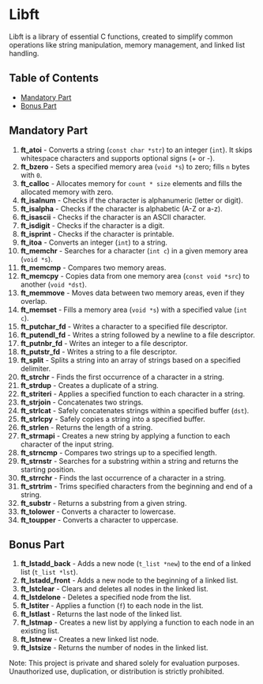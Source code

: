 # Libft

Libft is a library of essential C functions, created to simplify common operations like string manipulation, memory management, and linked list handling.

## Table of Contents
- [Mandatory Part](#mandatory-part)
- [Bonus Part](#bonus-part)

## Mandatory Part

1. **ft_atoi** - Converts a string (`const char *str`) to an integer (`int`). It skips whitespace characters and supports optional signs (+ or -).
2. **ft_bzero** - Sets a specified memory area (`void *s`) to zero; fills `n` bytes with `0`.
3. **ft_calloc** - Allocates memory for `count * size` elements and fills the allocated memory with zero.
4. **ft_isalnum** - Checks if the character is alphanumeric (letter or digit).
5. **ft_isalpha** - Checks if the character is alphabetic (A-Z or a-z).
6. **ft_isascii** - Checks if the character is an ASCII character.
7. **ft_isdigit** - Checks if the character is a digit.
8. **ft_isprint** - Checks if the character is printable.
9. **ft_itoa** - Converts an integer (`int`) to a string.
10. **ft_memchr** - Searches for a character (`int c`) in a given memory area (`void *s`).
11. **ft_memcmp** - Compares two memory areas.
12. **ft_memcpy** - Copies data from one memory area (`const void *src`) to another (`void *dst`).
13. **ft_memmove** - Moves data between two memory areas, even if they overlap.
14. **ft_memset** - Fills a memory area (`void *s`) with a specified value (`int c`).
15. **ft_putchar_fd** - Writes a character to a specified file descriptor.
16. **ft_putendl_fd** - Writes a string followed by a newline to a file descriptor.
17. **ft_putnbr_fd** - Writes an integer to a file descriptor.
18. **ft_putstr_fd** - Writes a string to a file descriptor.
19. **ft_split** - Splits a string into an array of strings based on a specified delimiter.
20. **ft_strchr** - Finds the first occurrence of a character in a string.
21. **ft_strdup** - Creates a duplicate of a string.
22. **ft_striteri** - Applies a specified function to each character in a string.
23. **ft_strjoin** - Concatenates two strings.
24. **ft_strlcat** - Safely concatenates strings within a specified buffer (`dst`).
25. **ft_strlcpy** - Safely copies a string into a specified buffer.
26. **ft_strlen** - Returns the length of a string.
27. **ft_strmapi** - Creates a new string by applying a function to each character of the input string.
28. **ft_strncmp** - Compares two strings up to a specified length.
29. **ft_strnstr** - Searches for a substring within a string and returns the starting position.
30. **ft_strrchr** - Finds the last occurrence of a character in a string.
31. **ft_strtrim** - Trims specified characters from the beginning and end of a string.
32. **ft_substr** - Returns a substring from a given string.
33. **ft_tolower** - Converts a character to lowercase.
34. **ft_toupper** - Converts a character to uppercase.

## Bonus Part

1. **ft_lstadd_back** - Adds a new node (`t_list *new`) to the end of a linked list (`t_list *lst`).
2. **ft_lstadd_front** - Adds a new node to the beginning of a linked list.
3. **ft_lstclear** - Clears and deletes all nodes in the linked list.
4. **ft_lstdelone** - Deletes a specified node from the list.
5. **ft_lstiter** - Applies a function (`f`) to each node in the list.
6. **ft_lstlast** - Returns the last node of the linked list.
7. **ft_lstmap** - Creates a new list by applying a function to each node in an existing list.
8. **ft_lstnew** - Creates a new linked list node.
9. **ft_lstsize** - Returns the number of nodes in the linked list.

Note: This project is private and shared solely for evaluation purposes. Unauthorized use, duplication, or distribution is strictly prohibited.
